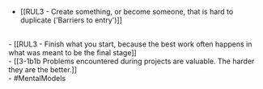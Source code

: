 - [[RUL3 - Create something, or become someone, that is hard to duplicate ('Barriers to entry')]]
<br>
- [[RUL3 - Finish what you start, because the best work often happens in what was meant to be the final stage]]
<br>
- [[3-1b1b Problems encountered during projects are valuable. The harder they are the better.]]
<br>
- #MentalModels
